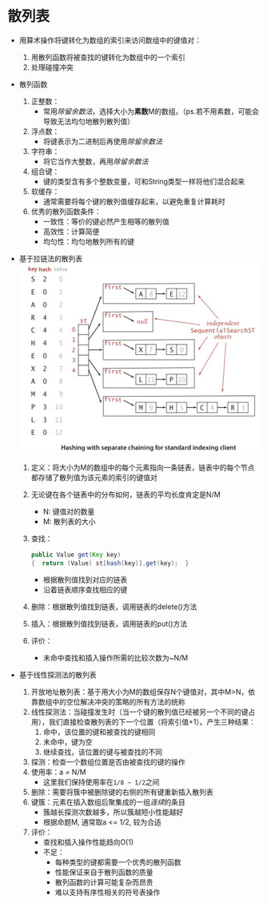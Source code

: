# 散列表

- 用算术操作将键转化为数组的索引来访问数组中的键值对：
    1. 用散列函数将被查找的键转化为数组中的一个索引
    2. 处理碰撞冲突
- 散列函数
    1. 正整数：
        - 常用*除留余数法*，选择大小为**素数**M的数组。（ps.若不用素数，可能会导致无法均匀地散列散列值）
    2. 浮点数：
        - 将键表示为二进制后再使用*除留余数法*
    3. 字符串：
        - 将它当作大整数，再用*除留余数法*
    4. 组合键：
        - 键的类型含有多个整数变量，可和String类型一样将他们混合起来
    5. 软缓存：
        - 通常需要将每个键的散列值缓存起来，以避免重复计算耗时
    6. 优秀的散列函数条件：
        - 一致性：等价的键必然产生相等的散列值
        - 高效性：计算简便
        - 均匀性：均匀地散列所有的键
- 基于拉链法的散列表
    ![xx](https://github.com/erenming/LearnAlgs4/raw/master/notes/images/WX20190410-214220@2x.png)

    1. 定义：将大小为M的数组中的每个元素指向一条链表，链表中的每个节点都存储了散列值为该元素的索引的键值对
    2. 无论键在各个链表中的分布如何，链表的平均长度肯定是N/M
        - N: 键值对的数量
        - M: 散列表的大小
    3. 查找：

        ```java
        public Value get(Key key)
        {  return (Value) st[hash(key)].get(key);  }
        ```

        - 根据散列值找到对应的链表
        - 沿着链表顺序查找相应的键
    4. 删除：根据散列值找到链表，调用链表的delete()方法
    5. 插入：根据散列值找到链表，调用链表的put()方法
    6. 评价：
        - 未命中查找和插入操作所需的比较次数为~N/M
- 基于线性探测法的散列表
    1. 开放地址散列表：基于用大小为M的数组保存N个键值对，其中M>N，依靠数组中的空位解决冲突的策略的所有方法的统称
    2. 线性探测法：当碰撞发生时（当一个键的散列值已经被另一个不同的键占用），我们直接检查散列表的下一个位置（将索引值+1）。产生三种结果：
        1. 命中，该位置的键和被查找的键相同
        2. 未命中，键为空
        3. 继续查找，该位置的键与被查找的不同
    3. 探测：检查一个数组位置是否由被查找的键的操作
    4. 使用率：a = N/M
        - 这里我们保持使用率在`1/8 ~ 1/2`之间
    5. 删除：需要将簇中被删除键的右侧的所有键重新插入散列表
    6. 键簇：元素在插入数组后聚集成的一组*连续*的条目
        - 簇越长探测次数越多，所以簇越短小性能越好
        - 根据命题M, 通常取a <= 1/2, 较为合适
    7. 评价：
        - 查找和插入操作性能趋向O(1)
        - 不足：
            - 每种类型的键都需要一个优秀的散列函数
            - 性能保证来自于散列函数的质量
            - 散列函数的计算可能复杂而昂贵
            - 难以支持有序性相关的符号表操作